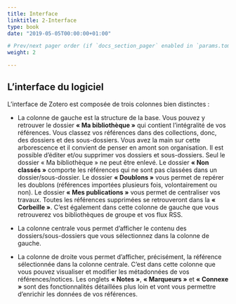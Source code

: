 ```yaml
---
title: Interface
linktitle: 2-Interface
type: book
date: "2019-05-05T00:00:00+01:00"

# Prev/next pager order (if `docs_section_pager` enabled in `params.toml`)
weight: 2

---
```


## L’interface du logiciel

L’interface de Zotero est composée de trois colonnes bien distinctes :

- La colonne de gauche est la structure de la base. Vous pouvez y retrouver le dossier **« Ma bibliothèque »** qui contient l’intégralité de vos références. Vous classez vos références dans des collections, donc, des dossiers et des sous-dossiers. Vous avez la main sur cette arborescence et il convient de penser en amont son organisation. Il est possible d’éditer et/ou supprimer vos dossiers et sous-dossiers. Seul le dossier « Ma bibliothèque » ne peut être enlevé. Le dossier **« Non classés »** comporte les références  qui  ne  sont  pas  classées dans un  dossier/sous-dossier.  Le  dossier **« Doublons »** vous permet de repérer les doublons (références importées plusieurs fois, volontairement ou non). Le dossier **« Mes publications »** vous permet de centraliser vos travaux. Toutes les références supprimées se retrouveront dans la **« Corbeille »**. C’est également dans cette colonne de gauche que vous retrouverez vos bibliothèques de groupe et vos flux RSS.

- La colonne centrale vous permet d’afficher le contenu des dossiers/sous-dossiers que vous sélectionnez dans la colonne de gauche.

- La colonne de droite vous permet d’afficher, précisément, la référence sélectionnée dans la colonne centrale. C’est dans cette colonne que vous pouvez visualiser et modifier les métadonnées de vos références/notices. Les onglets **« Notes »**, **« Marqueurs »** et **« Connexe »** sont des fonctionnalités détaillées plus loin et vont vous permettre d’enrichir les données de vos références.

